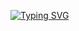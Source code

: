 
[![Typing SVG](https://readme-typing-svg.herokuapp.com?size=32&vCenter=true&width=760&lines=Functional+Programing)](https://git.io/typing-svg)
